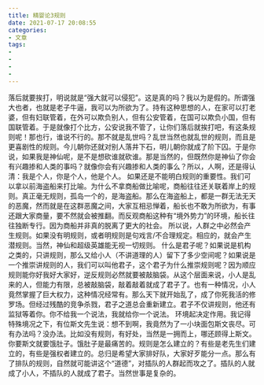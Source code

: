 ```yaml
---
title: 精婴论3规则
date: 2021-07-17 20:08:55
categories:
- 文章
tags:
- 
- 
- 
- 
---
```

落后就要挨打，明说就是“强大就可以侵犯”。这是真的吗？我以为是假的。所谓强大也者，也就是老子牛逼，我可以为所欲为了。持有这种思想的人，在家可以打老婆，但有妇联管着，在外可以欺负别人，但有公安管着，在国可以欺负小国，但有国联管着。于是就像打个比方，公安说我不管了，让你们落后就挨打吧，有这条规则呢！那也行，谁说不行的。那不就是乱世吗？乱世当然也就乱世的规则，而且是更喜剧性的规则。今儿朝你还就对别人落井下石，明儿朝你就成了阶下囚。于是你说，如果我是神仙呢，是不是想砍谁就砍谁。那是当然的，但既然你是神仙了你会有兴趣掺和人类的事吗？就像你会有兴趣掺和人类的事么？所以，人啊，还是得认清：我是个人，你是个人，他是个人。
如果还是不能明白规则的重要性。我们可以拿以前海盗船来打比喻。为什么不拿商船做比喻呢，商船往往还关联着岸上的规则。真正毫无规则，孤岛一个的，是海盗船。那么在海盗船上，都是一群无法无天的恶魔，然而就是在这群恶魔之间，大家互相忌惮着，船长也不敢为所欲为，有事还跟大家商量，要不然就会被推翻。而反观商船这种有“境外势力”的环境，船长往往独断专行。因为商船并非真的脱离了更大的社会。
所以说，人群之中必然会产生规则。如果没有明规则，或者明规则是句戏言/不合理规定。相应的，就会产生潜规则。当然，神仙和超级英雄能无视一切规则。
什么是君子呢？如果说是机构之类的，只讲规则，那么又给小人（不讲道理的人）留下了多少空间呢？如果说是一个推崇讲规则的人，我们可以叫他君子，这个君子为什么推崇规则呢？因为顺应规则能你好我好大家好，逆反规则必然就要被敲脑袋。从这个层面来说，小人是乱来的人，但能力有限，总被敲脑袋，敲着敲着就成了君子了。也有一种情况，小人竟然掌握了巨大权力，这种情况经常有。那么天下就开始乱了，成了你死我活的修罗场。但经过残酷的竞争杀戮，君子之道总会重新建立。君子不仅讲规则，他还有监狱等着你。你不给我一个说法，我就给你一个说法。
环境起决定作用。我记得特殊境况之下，有位斯文先生说：想不到啊，我竟然为了一小块面包斯文丧尽。可有办法吗？没办法。比如没有规则，有好处，当然是一拥而上，哪还顾得上斯文。你要斯文就要饿肚子。饿肚子是最痛苦的。规则是怎么建立的？有些是老先生们建立的，有些是强权者建立的。总归是希望大家排好队，大家好歹能分一点。那么有了排队的规则，自然就可能讲这个“道德”，对插队的人群起而攻之了。插队的人就成了小人，不插队的人就成了君子。当然世事是复杂的。

